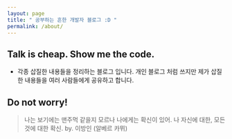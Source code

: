 ```yaml
---
layout: page
title: " 공부하는 흔한 개발자 블로그 :D "
permalink: /about/
---
```


## Talk is cheap. Show me the code.
 - 각종 삽질한 내용들을 정리하는 블로그 입니다. 개인 블로그 처럼 쓰지만 제가 삽질한 내용들을 여러 사람들에게 공유하고 합니다.

## Do not worry!
> 나는 보기에는 맨주먹 같을지 모르나 나에게는 확신이 있어. 나 자신에 대한, 모든것에 대한 확신. by. 이방인 (알베르 카뮈)
